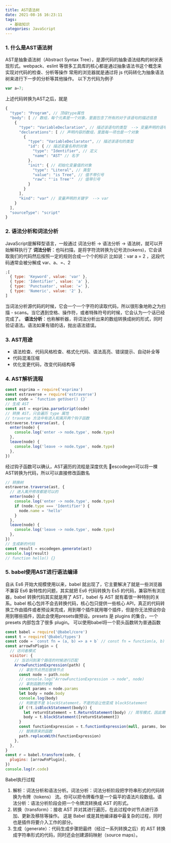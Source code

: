 ```yaml
---
title: AST语法树
date: 2021-08-16 16:23:11
tags: 
  - 基础知识
categories: JavaScript
---
```

### 1. 什么是AST语法树
AST是抽象语法树（Abstract Syntax Tree），是源代码的抽象语法结构的树状表现形式。webpack、eslint 等很多工具库的核心都是通过抽象语法书这个概念来实现对代码的检查、分析等操作
常用的浏览器就是通过将 js 代码转化为抽象语法树来进行下一步的分析等其他操作。
以下方代码为例子
```javascript
var a=7;
```
上述代码转换为AST之后，就是
```javascript
{
  "type": "Program", // 顶级type属性
  "body": [ // 数组，每个元素是一个对象，里面包含了所有的对于该语句的描述信息
    {
      "type": "VariableDeclaration", // 描述该语句的类型  --> 变量声明的语句
      "declarations": [ // 声明内容的数组，里面每一项也是一个对象
        {
          "type": "VariableDeclarator", // 描述该语句的类型
          "id": { // 描述变量名称的对象
            "type": "Identifier", // 定义
            "name": "AST" // 名字
          },
          "init": { // 初始化变量值的对象
            "type": "Literal", // 类型
            "value": "is Tree", // 值不带引号
            "raw": "'is Tree'"  // 值带引号
          }
        }
      ],
      "kind": "var" // 变量声明的关键字  --> var
    }
  ],
  "sourceType": "script"
}
```
### 2. 语法分析和词法分析
JavaScript是解释型语言，一般通过 词法分析 -> 语法分析 -> 语法树，就可以开始解释执行了
**词法分析**：也叫扫描，是将字符流转换为记号流(tokens)，它会读取我们的代码然后按照一定的规则合成一个个的标识
比如说：var a = 2 ，这段代码通常会被分解成 var、a、=、2
```javascript
;[
  { type: 'Keyword', value: 'var' },
  { type: 'Identifier', value: 'a' },
  { type: 'Punctuator', value: '=' },
  { type: 'Numeric', value: '2' },
]
```
当词法分析源代码的时候，它会一个一个字符的读取代码，所以很形象地称之为扫描 - scans。当它遇到空格、操作符，或者特殊符号的时候，它会认为一个话已经完成了。
**语法分析**：也称解析器，将词法分析出来的数组转换成树的形式，同时验证语法。语法如果有错的话，抛出语法错误。
### 3. AST用途
- 语法检查、代码风格检查、格式化代码、语法高亮、错误提示、自动补全等
- 代码混淆压缩
- 优化变更代码，改变代码结构等

### 4. AST解析流程
```javascript
const esprima = require('esprima')
const estraverse = require('estraverse')
const code = `function getUser() {}`
// 生成 AST
const ast = esprima.parseScript(code)
// 转换 AST，只会遍历 type 属性
// traverse 方法中有进入和离开两个钩子函数
estraverse.traverse(ast, {
  enter(node) {
    console.log('enter -> node.type', node.type)
  },
  leave(node) {
    console.log('leave -> node.type', node.type)
  },
})
```
经过钩子函数可以确认，AST遍历的流程是深度优先
escodegen可以将一棵AST转换为代码，所以可以直接修改函数名
```javascript
// 转换树
estraverse.traverse(ast, {
  // 进入离开修改都是可以的
  enter(node) {
    console.log('enter -> node.type', node.type)
    if (node.type === 'Identifier') {
      node.name = 'hello'
    }
  },
  leave(node) {
    console.log('leave -> node.type', node.type)
  },
})
// 生成新的代码
const result = escodegen.generate(ast)
console.log(result)
// function hello() {}
```
### 5. babel使用AST进行语法编译
自从 Es6 开始大规模使用以来，babel 就出现了，它主要解决了就是一些浏览器不兼容 Es6 新特性的问题，其实就把 Es6 代码转换为 Es5 的代码，兼容所有浏览器，babel 转换代码其实就是用了 AST，babel 与 AST 就有着很一种特别的关系。babel 核心包并不会去转换代码，核心包只提供一些核心 API，真正的代码转换工作由插件或者预设来完成，用到哪个插件就用哪个插件，但是你无法预设你会用到哪些插件，因此会使用presets做预设。presets 是 plugins 的集合，一个 presets 内部包含了很多 plugin。
可以使用babel将一个箭头函数转为普通函数
```javascript
const babel = require('@babel/core')
const t = require('@babel/types')
const code = `const fn = (a, b) => a + b` // const fn = function(a, b) { return a + b } 简写模式
const arrowFnPlugin = {
  // 访问者模式
  visitor: {
    // 当访问到某个路径的时候进行匹配
    ArrowFunctionExpression(path) {
      // 拿到节点然后替换节点
      const node = path.node
      // console.log("ArrowFunctionExpression -> node", node)
      // 拿到函数的参数
      const params = node.params
      let body = node.body
      console.log(body)
      // 判断是不是 blockStatement，不是的话让他变成 blockStatement
      if (!t.isBlockStatement(body)) {
        let returnStatement = t.ReturnStatement(body) // 简写模式，因此需要做一次转换，转成带return的BlockStatement
        body = t.blockStatement([returnStatement])
      }
      const functionExpression = t.functionExpression(null, params, body)
      // 替换原来的函数
      path.replaceWith(functionExpression)
    },
  },
}
const r = babel.transform(code, {
  plugins: [arrowFnPlugin],
})
console.log(r.code) 
```
Babel执行过程
1. 解析：词法分析和语法分析。词法分析：词法分析阶段把字符串形式的代码转换为令牌（tokens） 流。你可以把令牌看作是一个扁平的语法片段数组。语法分析：语法分析阶段会把一个令牌流转换成 AST 的形式。
2. 转换（transform）：接收 AST 并对其进行遍历，在此过程中对节点进行添加、更新及移除等操作。 这是 Babel 或是其他编译器中最复杂的过程，同时也是插件将要介入工作的部分。
3. 生成（generate）：代码生成步骤把最终（经过一系列转换之后）的 AST 转换成字符串形式的代码，同时还会创建源码映射（source maps）。


